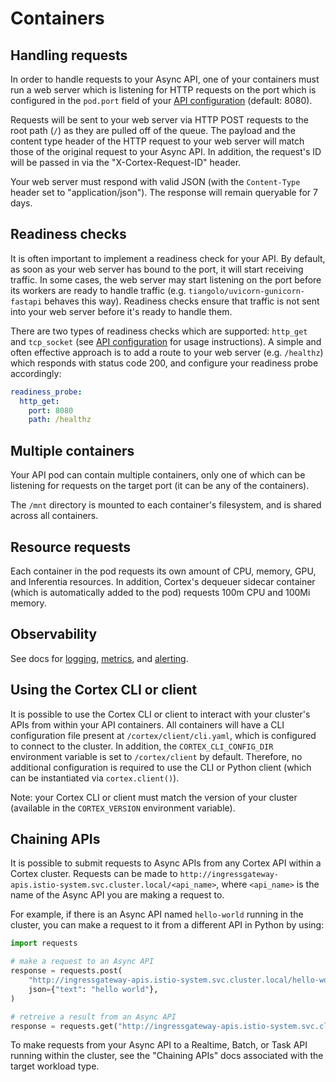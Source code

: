 # Containers

## Handling requests

In order to handle requests to your Async API, one of your containers must run a web server which is listening for HTTP requests on the port which is configured in the `pod.port` field of your [API configuration](configuration.md) (default: 8080).

Requests will be sent to your web server via HTTP POST requests to the root path (`/`) as they are pulled off of the queue. The payload and the content type header of the HTTP request to your web server will match those of the original request to your Async API. In addition, the request's ID will be passed in via the "X-Cortex-Request-ID" header.

Your web server must respond with valid JSON (with the `Content-Type` header set to "application/json"). The response will remain queryable for 7 days.

## Readiness checks

It is often important to implement a readiness check for your API. By default, as soon as your web server has bound to the port, it will start receiving traffic. In some cases, the web server may start listening on the port before its workers are ready to handle traffic (e.g. `tiangolo/uvicorn-gunicorn-fastapi` behaves this way). Readiness checks ensure that traffic is not sent into your web server before it's ready to handle them.

There are two types of readiness checks which are supported: `http_get` and `tcp_socket` (see [API configuration](configuration.md) for usage instructions). A simple and often effective approach is to add a route to your web server (e.g. `/healthz`) which responds with status code 200, and configure your readiness probe accordingly:

```yaml
readiness_probe:
  http_get:
    port: 8080
    path: /healthz
```

## Multiple containers

Your API pod can contain multiple containers, only one of which can be listening for requests on the target port (it can be any of the containers).

The `/mnt` directory is mounted to each container's filesystem, and is shared across all containers.

## Resource requests

Each container in the pod requests its own amount of CPU, memory, GPU, and Inferentia resources. In addition, Cortex's dequeuer sidecar container (which is automatically added to the pod) requests 100m CPU and 100Mi memory.

## Observability

See docs for [logging](../../clusters/observability/logging.md), [metrics](../../clusters/observability/metrics.md), and [alerting](../../clusters/observability/metrics.md).

## Using the Cortex CLI or client

It is possible to use the Cortex CLI or client to interact with your cluster's APIs from within your API containers. All containers will have a CLI configuration file present at `/cortex/client/cli.yaml`, which is configured to connect to the cluster. In addition, the `CORTEX_CLI_CONFIG_DIR` environment variable is set to `/cortex/client` by default. Therefore, no additional configuration is required to use the CLI or Python client (which can be instantiated via `cortex.client()`).

Note: your Cortex CLI or client must match the version of your cluster (available in the `CORTEX_VERSION` environment variable).

## Chaining APIs

It is possible to submit requests to Async APIs from any Cortex API within a Cortex cluster. Requests can be made to `http://ingressgateway-apis.istio-system.svc.cluster.local/<api_name>`, where `<api_name>` is the name of the Async API you are making a request to.

For example, if there is an Async API named `hello-world` running in the cluster, you can make a request to it from a different API in Python by using:

```python
import requests

# make a request to an Async API
response = requests.post(
    "http://ingressgateway-apis.istio-system.svc.cluster.local/hello-world",
    json={"text": "hello world"},
)

# retreive a result from an Async API
response = requests.get("http://ingressgateway-apis.istio-system.svc.cluster.local/hello-world/<id>")
```

To make requests from your Async API to a Realtime, Batch, or Task API running within the cluster, see the "Chaining APIs" docs associated with the target workload type.
